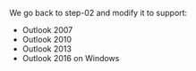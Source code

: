 We go back to step-02 and modify it to support:
 - Outlook 2007
 - Outlook 2010
 - Outlook 2013
 - Outlook 2016 on Windows